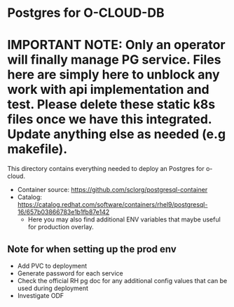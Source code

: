 # Postgres for O-CLOUD-DB

# IMPORTANT NOTE: Only an operator will finally manage PG service. Files here are simply here to unblock any work with api implementation and test. Please delete these static k8s files once we have this integrated. Update anything else as needed (e.g makefile).

This directory contains everything needed to deploy an Postgres for o-cloud. 

- Container source: https://github.com/sclorg/postgresql-container
- Catalog: https://catalog.redhat.com/software/containers/rhel9/postgresql-16/657b03866783e1b1fb87e142
  - Here you may also find additional ENV variables that maybe useful for production overlay.

## Note for when setting up the prod env
- Add PVC to deployment 
- Generate password for each service 
- Check the official RH pg doc for any additional config values that can be used during deployment
- Investigate ODF
